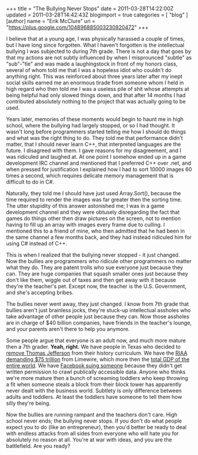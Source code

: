 +++
title = "The Bullying Never Stops"
date = 2011-03-28T14:22:00Z
updated = 2011-03-28T14:42:43Z
blogimport = true 
categories = [ "blog" ]
[author]
	name = "Erik McClure"
	uri = "https://plus.google.com/104896885003230920472"
+++

I believe that at a young age, I was physically harassed a couple of times, but I have long since forgotten. What I haven't forgotten is the intellectual bullying I was subjected to during 7th grade. There is not a day that goes by that my actions are not subtly influenced by when I misprounced "subtle" as "sub"-"tle" and was made a laughingstock in front of my honors class, several of whom told me that I was a hopeless idiot who couldn't do anything right. This was reinforced about three years later after my inept social skills earned me an enormous tirade from someone whom I held in high regard who then told me I was a useless pile of shit whose attempts at being helpful had only slowed things down, and that after 14 months I had contributed absolutely nothing to the project that was actually going to be used.

Years later, memories of these moments would begin to haunt me in high school, where the bullying had largely stopped, or so I had thought. It wasn't long before programmers started telling me how I should do things and what was the right thing to do. They told me that performance didn't matter, that I should never learn C++, that interpreted languages are the future. I disagreed with them. I gave reasons for my disagreement, and I was ridiculed and laughed at. At one point I somehow ended up in a game development IRC channel and mentioned that I preferred C++ over .net, and when pressed for justification I explained how I had to sort 10000 images 60 times a second, which requires delicate memory management that is difficult to do in C#.

Naturally, they told me I should have just used Array.Sort(), because the time required to render the images was far greater then the sorting time. The utter stupidity of this answer astonished me; I was in a game development channel and they were obtusely disregarding the fact that games do things other then draw pictures on the screen, not to mention having to fill up an array with images every frame due to culling. I mentioned this to a friend of mine, who then admitted that he had been in the same channel a few months back, and they had instead ridiculed him for using C# instead of C++.

This is when I realized that the bullying never stopped - it just changed. Now the bullies are programmers who ridicule other programmers no matter what they do. They are patent trolls who sue everyone just because they can. They are huge companies that squash smaller ones just because they don't like them, wiggle out of taxes and then get away with it because they're the teacher's pet. Except now, the teacher is the U.S. Government, and she's accepting bribes.

The bullies never went away, they just changed. I know from 7th grade that bullies aren't just brainless jocks, they're stuck-up intellectual assholes who take advantage of other people just because they can. Now those assholes are in charge of $40 billion companies, have friends in the teacher's lounge, and your parents aren't there to help you anymore.

Some people argue that everyone is an adult now, and much more mature then a 7th grader. **Yeah, right.** We have people in Texas who decided to [remove Thomas Jefferson](http://www.aolnews.com/2010/03/12/texas-removes-thomas-jefferson-from-teaching-standard/) from their history curriculum. We have the [RIAA demanding $75 trillion](http://www.pcworld.com/article/223431/riaa_thinks_limewire_owes_75_trillion_in_damages.html) from Limewire, which more then the [total GDP of the entire world](https://encrypted.google.com/search?hl=en&biw=1400&bih=892&q=world+GDP&aq=f&aqi=g10&aql=&oq=). We have [Facebook suing someone](http://petewarden.typepad.com/searchbrowser/2010/04/how-i-got-sued-by-facebook.html) because they didn't get written permission to crawl publically accessible data. Anyone who thinks we're more mature then a bunch of screaming toddlers who keep throwing a fit when someone steals a block from their block tower has apparently never dealt with the business world. Subtlety is only difference between adults and toddlers. At least the toddlers have someone to tell them how silly they're being.

Now the bullies are running rampant and the teachers don't care. High school never ends; the bullying never stops. If you don't do what people expect you to do (like an entrepreneur), then you'd better be ready to deal with endless attacks from all sides from everyone who will hate you for absolutely no reason at all. You're at war with ideas, and you are the battlefield. Are you ready?
